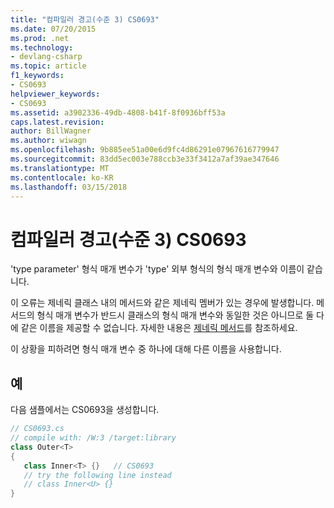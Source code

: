 ```yaml
---
title: "컴파일러 경고(수준 3) CS0693"
ms.date: 07/20/2015
ms.prod: .net
ms.technology:
- devlang-csharp
ms.topic: article
f1_keywords:
- CS0693
helpviewer_keywords:
- CS0693
ms.assetid: a3902336-49db-4808-b41f-8f0936bff53a
caps.latest.revision: 
author: BillWagner
ms.author: wiwagn
ms.openlocfilehash: 9b885ee51a00e6d9fc4d86291e07967616779947
ms.sourcegitcommit: 83dd5ec003e788ccb3e33f3412a7af39ae347646
ms.translationtype: MT
ms.contentlocale: ko-KR
ms.lasthandoff: 03/15/2018
---
```

# <a name="compiler-warning-level-3-cs0693"></a>컴파일러 경고(수준 3) CS0693
'type parameter' 형식 매개 변수가 'type' 외부 형식의 형식 매개 변수와 이름이 같습니다.  
  
 이 오류는 제네릭 클래스 내의 메서드와 같은 제네릭 멤버가 있는 경우에 발생합니다. 메서드의 형식 매개 변수가 반드시 클래스의 형식 매개 변수와 동일한 것은 아니므로 둘 다에 같은 이름을 제공할 수 없습니다. 자세한 내용은 [제네릭 메서드](../../csharp/programming-guide/generics/generic-methods.md)를 참조하세요.  
  
 이 상황을 피하려면 형식 매개 변수 중 하나에 대해 다른 이름을 사용합니다.  
  
## <a name="example"></a>예  
 다음 샘플에서는 CS0693을 생성합니다.  
  
```csharp  
// CS0693.cs  
// compile with: /W:3 /target:library  
class Outer<T>  
{  
   class Inner<T> {}   // CS0693  
   // try the following line instead  
   // class Inner<U> {}  
}  
```
